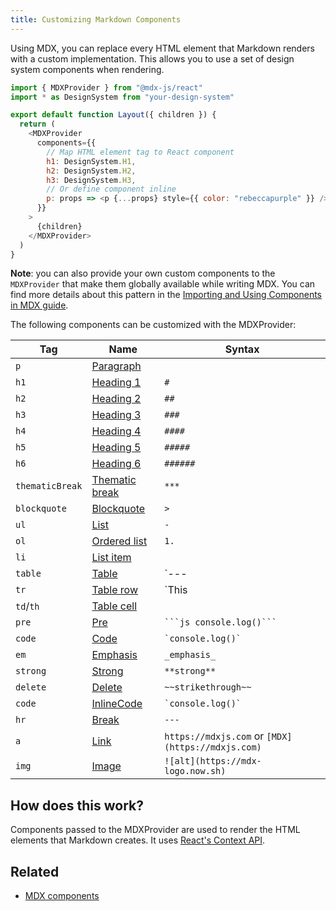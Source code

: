 ```yaml
---
title: Customizing Markdown Components
---
```


Using MDX, you can replace every HTML element that Markdown renders with a
custom implementation. This allows you to use a set of design system components
when rendering.

```jsx:title=src/components/layout.js
import { MDXProvider } from "@mdx-js/react"
import * as DesignSystem from "your-design-system"

export default function Layout({ children }) {
  return (
    <MDXProvider
      components={{
        // Map HTML element tag to React component
        h1: DesignSystem.H1,
        h2: DesignSystem.H2,
        h3: DesignSystem.H3,
        // Or define component inline
        p: props => <p {...props} style={{ color: "rebeccapurple" }} />,
      }}
    >
      {children}
    </MDXProvider>
  )
}
```

**Note**: you can also provide your own custom components to the `MDXProvider` that make them globally available while writing MDX. You can find more details about this pattern in the [Importing and Using Components in MDX guide](/docs/mdx/importing-and-using-components/#make-components-available-globally-as-shortcodes).

The following components can be customized with the MDXProvider:

| Tag             | Name                                                                 | Syntax                                            |
| --------------- | -------------------------------------------------------------------- | ------------------------------------------------- |
| `p`             | [Paragraph](https://github.com/syntax-tree/mdast#paragraph)          |                                                   |
| `h1`            | [Heading 1](https://github.com/syntax-tree/mdast#heading)            | `#`                                               |
| `h2`            | [Heading 2](https://github.com/syntax-tree/mdast#heading)            | `##`                                              |
| `h3`            | [Heading 3](https://github.com/syntax-tree/mdast#heading)            | `###`                                             |
| `h4`            | [Heading 4](https://github.com/syntax-tree/mdast#heading)            | `####`                                            |
| `h5`            | [Heading 5](https://github.com/syntax-tree/mdast#heading)            | `#####`                                           |
| `h6`            | [Heading 6](https://github.com/syntax-tree/mdast#heading)            | `######`                                          |
| `thematicBreak` | [Thematic break](https://github.com/syntax-tree/mdast#thematicbreak) | `***`                                             |
| `blockquote`    | [Blockquote](https://github.com/syntax-tree/mdast#blockquote)        | `>`                                               |
| `ul`            | [List](https://github.com/syntax-tree/mdast#list)                    | `-`                                               |
| `ol`            | [Ordered list](https://github.com/syntax-tree/mdast#list)            | `1.`                                              |
| `li`            | [List item](https://github.com/syntax-tree/mdast#listitem)           |                                                   |
| `table`         | [Table](https://github.com/syntax-tree/mdast#table)                  | `--- | --- | --- | ---`                           |
| `tr`            | [Table row](https://github.com/syntax-tree/mdast#tablerow)           | `This | is | a | table row`                       |
| `td`/`th`       | [Table cell](https://github.com/syntax-tree/mdast#tablecell)         |                                                   |
| `pre`           | [Pre](https://github.com/syntax-tree/mdast#code)                     | ` ```js console.log()``` `                        |
| `code`          | [Code](https://github.com/syntax-tree/mdast#code)                    | `` `console.log()` ``                             |
| `em`            | [Emphasis](https://github.com/syntax-tree/mdast#emphasis)            | `_emphasis_`                                      |
| `strong`        | [Strong](https://github.com/syntax-tree/mdast#strong)                | `**strong**`                                      |
| `delete`        | [Delete](https://github.com/syntax-tree/mdast#delete)                | `~~strikethrough~~`                               |
| `code`          | [InlineCode](https://github.com/syntax-tree/mdast#inlinecode)        | `` `console.log()` ``                             |
| `hr`            | [Break](https://github.com/syntax-tree/mdast#break)                  | `---`                                             |
| `a`             | [Link](https://github.com/syntax-tree/mdast#link)                    | `https://mdxjs.com` or `[MDX](https://mdxjs.com)` |
| `img`           | [Image](https://github.com/syntax-tree/mdast#image)                  | `![alt](https://mdx-logo.now.sh)`                 |

## How does this work?

Components passed to the MDXProvider are used to render the HTML elements
that Markdown creates. It uses
[React's Context API](https://reactjs.org/docs/context.html).

## Related

- [MDX components](https://mdxjs.com/getting-started/)
